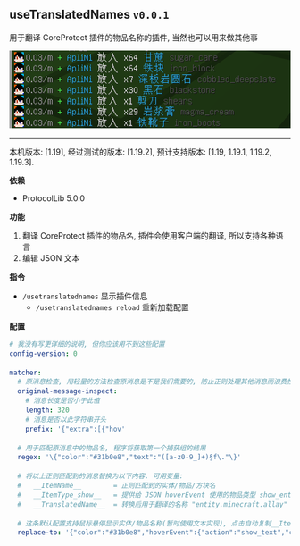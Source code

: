 ## useTranslatedNames `v0.0.1`
用于翻译 CoreProtect 插件的物品名称的插件, 当然也可以用来做其他事

![](https://github.com/ApliNi/useTranslatedNames/blob/main/_img/%E6%95%88%E6%9E%9C%E5%9B%BE.png)

---

本机版本: [1.19], 经过测试的版本: [1.19.2], 预计支持版本: [1.19, 1.19.1, 1.19.2, 1.19.3]. 


**依赖**
- ProtocolLib 5.0.0


**功能**
1. 翻译 CoreProtect 插件的物品名, 插件会使用客户端的翻译, 所以支持各种语言
2. 编辑 JSON 文本


**指令**
- `/usetranslatednames` 显示插件信息
  - `/usetranslatednames reload` 重新加载配置


**配置**
```yaml
# 我没有写更详细的说明, 但你应该用不到这些配置
config-version: 0

matcher:
  # 原消息检查, 用轻量的方法检查原消息是不是我们需要的, 防止正则处理其他消息而浪费性能
  original-message-inspect:
    # 消息长度是否小于此值
    length: 320
    # 消息是否以此字符串开头
    prefix: '{"extra":[{"hov'

  # 用于匹配原消息中的物品名, 程序将获取第一个捕获组的结果
  regex: '\{"color":"#31b0e8","text":"([a-z0-9_]+)§f\."\}'

  # 将以上正则匹配到的消息替换为以下内容. 可用变量:
  #   __ItemName__        = 正则匹配到的实体/物品/方块名
  #   __ItemType_show__   = 提供给 JSON hoverEvent 使用的物品类型 show_entity, show_item(block)
  #   __TranslatedName__  = 转换后用于翻译的名称 "entity.minecraft.allay"

  # 这条默认配置支持鼠标悬停显示实体/物品名称(暂时使用文本实现), 点击自动复制__ItemName__
  replace-to: '{"color":"#31b0e8","hoverEvent":{"action":"show_text","contents":{"extra":[{"translate":"__TranslatedName__"},{"text":" §o§7点击复制§r"},{"text":"\n§8minecraft:__ItemName__"}],"text":""}},"clickEvent":{"action":"copy_to_clipboard","value":"__ItemName__"},"extra":[{"translate":"__TranslatedName__"},{"text":" §8__ItemName__"}],"text":""}'

```
